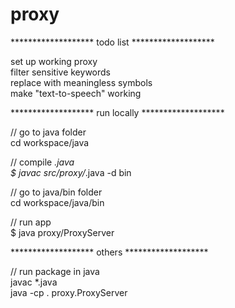 # proxy

******************* todo list *******************  

set up working proxy  
filter sensitive keywords  
replace with meaningless symbols  
make "text-to-speech" working  
 


******************* run locally *******************  

// go to java folder  
cd workspace/java  

// compile *.java  
$ javac src/proxy/*.java -d bin  

// go to java/bin folder  
cd workspace/java/bin  

// run app  
$ java proxy/ProxyServer    


******************* others *******************  

// run package in java  
javac *.java  
java -cp . proxy.ProxyServer  
